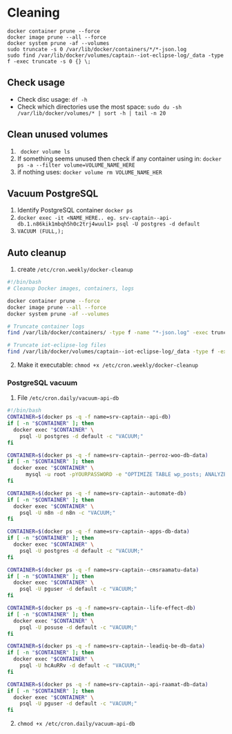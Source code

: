 # Cleaning

```
docker container prune --force
docker image prune --all --force
docker system prune -af --volumes
sudo truncate -s 0 /var/lib/docker/containers/*/*-json.log
sudo find /var/lib/docker/volumes/captain--iot-eclipse-log/_data -type f -exec truncate -s 0 {} \;
```

## Check usage

* Check disc usage: `df -h`
* Check which directories use the most space: `sudo du -sh /var/lib/docker/volumes/* | sort -h | tail -n 20`

## Clean unused volumes

1. ` docker volume ls`
2. If something seems unused then check if any container using in: `docker ps -a --filter volume=VOLUME_NAME_HERE`
3. if nothing uses: `docker volume rm VOLUME_NAME_HER`

## Vacuum PostgreSQL

1. Identify PostgreSQL container `docker ps`
2. `docker exec -it <NAME_HERE.. eg. srv-captain--api-db.1.n86kik1mbqh5h0c2trj4wuul1> psql -U postgres -d default`
3. `VACUUM (FULL,);`

## Auto cleanup

1. create `/etc/cron.weekly/docker-cleanup`

```bash
#!/bin/bash
# Cleanup Docker images, containers, logs

docker container prune --force
docker image prune --all --force
docker system prune -af --volumes

# Truncate container logs
find /var/lib/docker/containers/ -type f -name "*-json.log" -exec truncate -s 0 {} \;

# Truncate iot-eclipse-log files
find /var/lib/docker/volumes/captain--iot-eclipse-log/_data -type f -exec truncate -s 0 {} \;
```

2. Make it executable: `chmod +x /etc/cron.weekly/docker-cleanup`

### PostgreSQL vacuum

1. File `/etc/cron.daily/vacuum-api-db`

```bash
#!/bin/bash
CONTAINER=$(docker ps -q -f name=srv-captain--api-db)
if [ -n "$CONTAINER" ]; then
  docker exec "$CONTAINER" \
    psql -U postgres -d default -c "VACUUM;"
fi

CONTAINER=$(docker ps -q -f name=srv-captain--perroz-woo-db-data)
if [ -n "$CONTAINER" ]; then
  docker exec "$CONTAINER" \
      mysql -u root -pYOURPASSWORD -e "OPTIMIZE TABLE wp_posts; ANALYZE TABLE wp_posts;" wordpress
fi

CONTAINER=$(docker ps -q -f name=srv-captain--automate-db)
if [ -n "$CONTAINER" ]; then
  docker exec "$CONTAINER" \
    psql -U n8n -d n8n -c "VACUUM;"
fi

CONTAINER=$(docker ps -q -f name=srv-captain--apps-db-data)
if [ -n "$CONTAINER" ]; then
  docker exec "$CONTAINER" \
    psql -U postgres -d default -c "VACUUM;"
fi

CONTAINER=$(docker ps -q -f name=srv-captain--cmsraamatu-data)
if [ -n "$CONTAINER" ]; then
  docker exec "$CONTAINER" \
    psql -U pguser -d default -c "VACUUM;"
fi

CONTAINER=$(docker ps -q -f name=srv-captain--life-effect-db)
if [ -n "$CONTAINER" ]; then
  docker exec "$CONTAINER" \
    psql -U posuse -d default -c "VACUUM;"
fi

CONTAINER=$(docker ps -q -f name=srv-captain--leadiq-be-db-data)
if [ -n "$CONTAINER" ]; then
  docker exec "$CONTAINER" \
    psql -U hcAuRRv -d default -c "VACUUM;"
fi

CONTAINER=$(docker ps -q -f name=srv-captain--api-raamat-db-data)
if [ -n "$CONTAINER" ]; then
  docker exec "$CONTAINER" \
    psql -U pguser -d default -c "VACUUM;"
fi
```

2. `chmod +x /etc/cron.daily/vacuum-api-db`